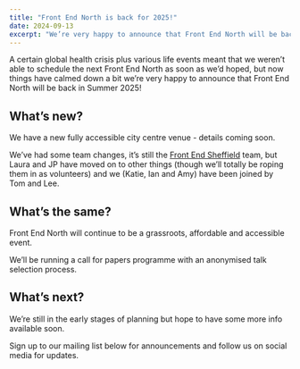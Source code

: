 ```yaml
---
title: "Front End North is back for 2025!"
date: 2024-09-13
excerpt: "We’re very happy to announce that Front End North will be back in Summer 2025!"
---
```


A certain global health crisis plus various life events meant that we weren’t able to schedule the next Front End North as soon as we’d hoped, but now things have calmed down a bit we’re very happy to announce that Front End North will be back in Summer 2025!

## What’s new?

We have a new fully accessible city centre venue - details coming soon.

We’ve had some team changes, it’s still the [Front End Sheffield](https://www.meetup.com/Front-End-Sheffield/) team, but Laura and JP have moved on to other things (though we’ll totally be roping them in as volunteers) and we (Katie, Ian and Amy) have been joined by Tom and Lee.

## What’s the same?

Front End North will continue to be a grassroots, affordable and accessible event.

We’ll be running a call for papers programme with an anonymised talk selection process.

## What’s next?

We’re still in the early stages of planning but hope to have some more info available soon.

Sign up to our mailing list below for announcements and follow us on social media for updates.
